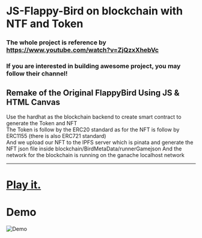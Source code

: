 # JS-Flappy-Bird on blockchain with NTF and Token
### The whole project is reference by https://www.youtube.com/watch?v=ZjQzxXhebVc  
### If you are interested in building awesome project, you may follow their channel!  

Remake of the Original FlappyBird Using **JS** &amp; **HTML Canvas**  
--------------------------------------------------------------------------------------  

Use the hardhat as the blockchain backend to create smart contract to generate the Token and NFT  
The Token is follow by the ERC20 standard as for the NFT is follow by ERC1155 (there is also ERC721 standard)  
And we upload our NFT to the IPFS server which is pinata and generate the NFT json file inside blockchain/BirdMetaData/runnerGamejson
And the network for the blockchain is running on the ganache localhost network

---------------------------------------------------------------------------------------  

# [Play it.](https://pang-lee.github.io/FlappyBird_blockchain_NFT.github.io/)
# Demo
![Demo](https://user-images.githubusercontent.com/44725090/67148880-e7dba280-f2a4-11e9-8dbf-d154842ee0cf.gif)
